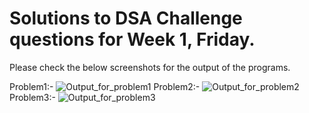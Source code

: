 # Solutions to DSA Challenge questions for Week 1, Friday. 
Please check the below screenshots for the output of the programs.

Problem1:-
![Output_for_problem1](https://github.com/user-attachments/assets/c9a3747e-1f85-45b7-b6c0-e30cd6f3c9eb)
Problem2:-
![Output_for_problem2](https://github.com/user-attachments/assets/b23438cb-435b-44dd-b5aa-6a6798089c6b)
Problem3:-
![Output_for_problem3](https://github.com/user-attachments/assets/6188fd37-b148-421b-b873-8ce2261ccbec)

